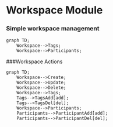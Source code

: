# Workspace Module
### Simple workspace management
```mermaid
graph TD;
    Workspace-->Tags;
    Workspace-->Participants;
```

###Workspace Actions
```mermaid
graph TD;
    Workspace-->Create;
    Workspace-->Update;
    Workspace-->Delete;
    Workspace-->Tags;
    Tags-->TagsAdd[add];
    Tags-->TagsDel[del];
    Workspace-->Participants;
    Participants-->ParticipantAdd[add];
    Participants-->ParticipantDel[del];    
```
